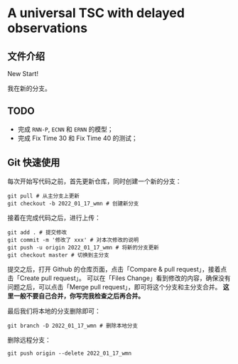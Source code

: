 <!--
 * @Author: WANG Maonan
 * @Date: 2023-02-25 18:39:16
 * @Description: 仓库说明
 * @LastEditTime: 2023-02-25 20:16:30
-->
# A universal TSC with delayed observations

## 文件介绍

New Start!

我在新的分支。

## TODO

- 完成 `RNN-P`, `ECNN` 和 `ERNN` 的模型；
- 完成 Fix Time 30 和 Fix Time 40 的测试；

## Git 快速使用

每次开始写代码之前，首先更新仓库，同时创建一个新的分支：

```shell
git pull # 从主分支上更新
git checkout -b 2022_01_17_wmn # 创建新分支
```

接着在完成代码之后，进行上传：

```shell
git add . # 提交修改
git commit -m '修改了 xxx' # 对本次修改的说明
git push -u origin 2022_01_17_wmn # 将新的分支更新
git checkout master # 切换到主分支
```

提交之后，打开 Github 的仓库页面，点击「Compare & pull request」，接着点击「Create pull request」。
可以在「Files Change」看到修改的内容，确保没有问题之后，可以点击「Merge pull request」，即可将这个分支和主分支合并。
**这里一般不要自己合并，你写完我检查之后再合并。**

最后我们将本地的分支删除即可：

```shell
git branch -D 2022_01_17_wmn # 删除本地分支
```

删除远程分支：

```shell
git push origin --delete 2022_01_17_wmn
```